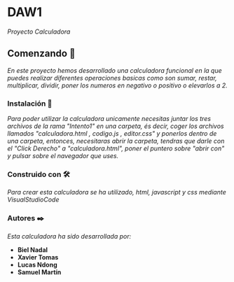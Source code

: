 # DAW1
_Proyecto Calculadora_
## Comenzando 🚀
_En este proyecto hemos desarrollado una calculadora funcional en la que puedes realizar diferentes operaciones basicas como son sumar, restar, multiplicar, dividir, poner los numeros en negativo o positivo o elevarlos a 2._
### Instalación 🔧
_Para poder utilizar la calculadora unicamente necesitas juntar los tres archivos de la rama "Intento1" en una carpeta, és decir, coger los archivos llamados "calculadora.html , codigo.js , editor.css" y ponerlos dentro de una carpeta, entonces, necesitaras abrir la carpeta, tendras que darle con el "Click Derecho" a "calculadora.html", poner el puntero sobre "abrir con" y pulsar sobre el navegador que uses._
### Construido con 🛠️
_Para crear esta calculadora se ha utilizado, html, javascript y css mediante VisualStudioCode_
### Autores ✒️
_Esta calculadora ha sido desarrollada por:_ 
* **Biel Nadal**
* **Xavier Tomas**
* **Lucas Ndong**
* **Samuel Martín**

